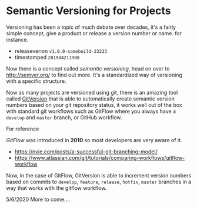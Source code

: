 # Semantic Versioning for Projects

Versioning has been a topic of much debate over decades, it's a fairly simple concept, give a product or release a version number or name. for instance.

- releaseverion `v1.0.0-somebuild-23223`
- timestamped `201904211900`

Now there is a concept called *semantic versioning*, head on over to http://semver.org/ to find out more. It's a standardized way of versioning with a specific structure.

Now as many projects are versioned using git, there is an amazing tool called [GitVersion](https://gitversion.net/docs/) that is able to automatically create semantic version numbers based on your git repository status, it works well out of the box with standard git workflows such as GitFlow where you always have a `develop` and `master` branch, or GitHub workflow.

For reference

*GitFlow* was introduced in **2010** so most developers are very aware of it.
- https://nvie.com/posts/a-successful-git-branching-model/
- https://www.atlassian.com/git/tutorials/comparing-workflows/gitflow-workflow

Now, in the case of GitFlow, GitVersion is able to increment version numbers based on commits to `develop`, `feature`, `release`, `hotfix`, `master` branches in a way that works with the gitflow workflow.

5/6/2020
More to come....

